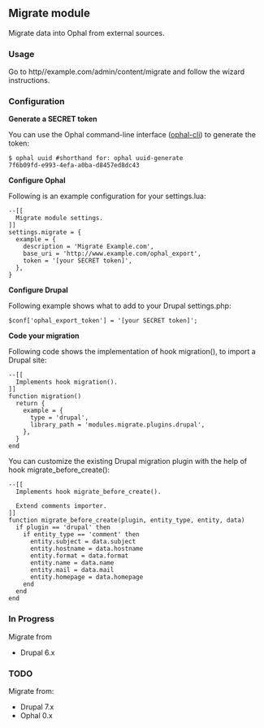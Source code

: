 ## Migrate module

Migrate data into Ophal from external sources.


### Usage

Go to http//example.com/admin/content/migrate and follow the wizard instructions.


### Configuration

**Generate a SECRET token**


You can use the Ophal command-line interface ([ophal-cli](http://github.com/ophal/cli)) to generate the token:

    $ ophal uuid #shorthand for: ophal uuid-generate
    7f6b09fd-e993-4efa-a0ba-d8457ed8dc43

**Configure Ophal**

Following is an example configuration for your settings.lua:

    --[[
      Migrate module settings.
    ]]
    settings.migrate = {
      example = {
        description = 'Migrate Example.com',
        base_uri = 'http://www.example.com/ophal_export',
        token = '[your SECRET token]',
      },
    }

**Configure Drupal**

Following example shows what to add to your Drupal settings.php:

    $conf['ophal_export_token'] = '[your SECRET token]';


**Code your migration**

Following code shows the implementation of hook migration(), to import a Drupal site:

    --[[
      Implements hook migration().
    ]]
    function migration()
      return {
        example = {
          type = 'drupal',
          library_path = 'modules.migrate.plugins.drupal',
        },
      }
    end

You can customize the existing Drupal migration plugin with the help of hook migrate_before_create():

    --[[
      Implements hook migrate_before_create().

      Extend comments importer.
    ]]
    function migrate_before_create(plugin, entity_type, entity, data)
      if plugin == 'drupal' then
        if entity_type == 'comment' then
          entity.subject = data.subject
          entity.hostname = data.hostname
          entity.format = data.format
          entity.name = data.name
          entity.mail = data.mail
          entity.homepage = data.homepage
        end
      end
    end

### In Progress

Migrate from

- Drupal 6.x


### TODO

Migrate from:

- Drupal 7.x
- Ophal 0.x
